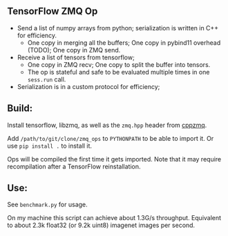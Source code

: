 
## TensorFlow ZMQ Op

+ Send a list of numpy arrays from python; serialization is written in C++ for efficiency.
  + One copy in merging all the buffers; One copy in pybind11 overhead (TODO); One copy in ZMQ send.
+ Receive a list of tensors from tensorflow;
  + One copy in ZMQ recv; One copy to split the buffer into tensors.
  + The op is stateful and safe to be evaluated multiple times in one `sess.run` call.
+ Serialization is in a custom protocol for efficiency;

## Build:

Install tensorflow, libzmq, as well as the `zmq.hpp` header from [cppzmq](https://github.com/zeromq/cppzmq).

Add `/path/to/git/clone/zmq_ops` to `PYTHONPATH` to be able to import it.
Or use `pip install .` to install it.

Ops will be compiled the first time it gets imported.
Note that it may require recompilation after a TensorFlow reinstallation.

## Use:

See `benchmark.py` for usage.

On my machine this script can achieve about 1.3G/s throughput. Equivalent to about 2.3k float32 (or 9.2k uint8) imagenet images per second.
